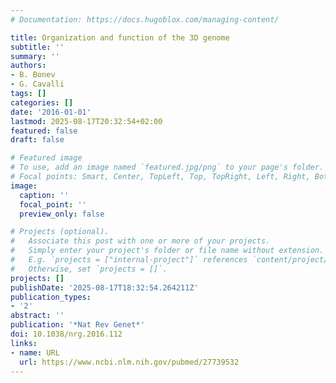 ```yaml
---
# Documentation: https://docs.hugoblox.com/managing-content/

title: Organization and function of the 3D genome
subtitle: ''
summary: ''
authors:
- B. Bonev
- G. Cavalli
tags: []
categories: []
date: '2016-01-01'
lastmod: 2025-08-17T20:32:54+02:00
featured: false
draft: false

# Featured image
# To use, add an image named `featured.jpg/png` to your page's folder.
# Focal points: Smart, Center, TopLeft, Top, TopRight, Left, Right, BottomLeft, Bottom, BottomRight.
image:
  caption: ''
  focal_point: ''
  preview_only: false

# Projects (optional).
#   Associate this post with one or more of your projects.
#   Simply enter your project's folder or file name without extension.
#   E.g. `projects = ["internal-project"]` references `content/project/deep-learning/index.md`.
#   Otherwise, set `projects = []`.
projects: []
publishDate: '2025-08-17T18:32:54.264211Z'
publication_types:
- '2'
abstract: ''
publication: '*Nat Rev Genet*'
doi: 10.1038/nrg.2016.112
links:
- name: URL
  url: https://www.ncbi.nlm.nih.gov/pubmed/27739532
---
```

